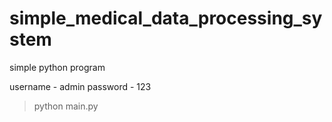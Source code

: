 # simple_medical_data_processing_system
simple python program

username - admin
password - 123

>python main.py
